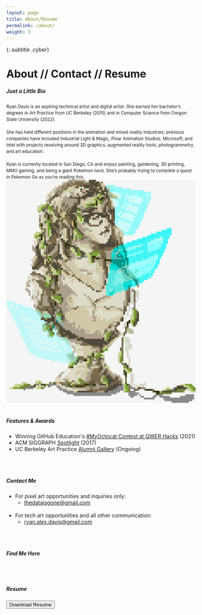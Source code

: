 ```yaml
---
layout: page
title: About/Resume
permalink: /about/
weight: 3
---
```


{:.subtitle .cyber}
# About // Contact // Resume

<div class="pixel-div flex-container" id="bio-box">
    <div class="flex-child vertical-center">
        <span id="bio-text">
        <h5 class="cyber info-subtitle">Just a Little Bio</h5>
            <span style="font-size:smaller">
            Ryan Davis is an aspiring technical artist and digital artist. She earned her bachelor’s degrees in Art Practice from UC Berkeley (2015) and in Computer Science from Oregon State University (2022).
            <br><br>
            She has held different positions in the animation and mixed reality industries; previous companies have included Industrial Light & Magic, Pixar Animation Studios, Microsoft, and Intel with projects revolving around 3D graphics, augmented reality tools, photogrammetry, and art education.
            <br><br>
            Ryan is currently located in San Diego, CA and enjoys painting, gardening, 3D printing, MMO gaming, and being a giant Pokemon nerd. She’s probably trying to complete a quest in Pokemon Go as you’re reading this.
            </span>
        </span>
    </div>
    <div class="flex-child">
        <img src="../assets/img/common/statue.gif">
    </div>
</div>

<br>

<div class="pixel-div">
    <div>
        <h5 class="pixel-font info-subtitle">Features & Awards</h5>
    </div>
    <div>
        <div class="scroll" id="feature">
            <ul class="none" id="feature-list">
                <!-- OSU Hackathons Feature -->
                <!-- <li>OSU EECS: <a href="https://eecs.oregonstate.edu/hacking-way-success">"Hacking the way to success"</a> (2021)</li> -->
                <!-- MLH Octocat -->
                <li>Winning GitHub Education's <a href="https://twitter.com/GitHubEducation/status/1358334185602179072">#MyOctocat Contest at QWER Hacks</a> (2021)</li>
                <!-- SIGGRAPH Interview -->
                <li>ACM SIGGRAPH <a href="https://www.siggraph.org/member-profile/ryan-davis">Spotlight</a> (2017)</li>
                <!-- Art Alumni -->
                <li>UC Berkeley Art Practice <a href="https://art.berkeley.edu/alumni">Alumni Gallery</a> (Ongoing)</li>
            </ul>
        </div>
    </div>
</div>

<br><br>

<!-- Contact -->
<div class="pixel-div" id="contact-box">
    <h5 class="cyber info-subtitle">Contact Me</h5>
    <ul class="none">
        <li>For pixel art opportunities and inquiries only:
            <ul class="none">
                <li><a href="mailto:thedataisgone.com">thedataisgone@gmail.com</a></li>
            </ul>
        </li>
        <br>
        <li>For tech art opportunities and all other communication:
            <ul class="none">
                <li><a href="mailto:ryan.alex.davis@gmail.com">ryan.alex.davis@gmail.com</a></li>
            </ul>
        </li>
    </ul>
</div>

<br><br>

<!-- Social Media -->
<div class="pixel-div" id="contact-box">
    <h5 class="cyber info-subtitle">Find Me Here</h5>
</div>

<br><br>

<div class="pixel-div" id="contact-box">
    <h5 class="cyber info-subtitle">Resume</h5>
    <div class="flex-container">
        <div class="flex-child vertical-center">
            <button class="btn" onclick="location.href='../assets/img/common/RyanDavis_Resume.pdf'">Download Resume</button>
        </div>
</div>